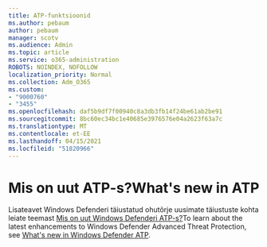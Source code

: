 ```yaml
---
title: ATP-funktsioonid
ms.author: pebaum
author: pebaum
manager: scotv
ms.audience: Admin
ms.topic: article
ms.service: o365-administration
ROBOTS: NOINDEX, NOFOLLOW
localization_priority: Normal
ms.collection: Adm_O365
ms.custom:
- "9000760"
- "3455"
ms.openlocfilehash: daf5b9df7f00940c8a3db3fb14f24be61ab2be91
ms.sourcegitcommit: 8bc60ec34bc1e40685e3976576e04a2623f63a7c
ms.translationtype: MT
ms.contentlocale: et-EE
ms.lasthandoff: 04/15/2021
ms.locfileid: "51820966"
---
```

# <a name="whats-new-in-atp"></a><span data-ttu-id="17c84-102">Mis on uut ATP-s?</span><span class="sxs-lookup"><span data-stu-id="17c84-102">What's new in ATP</span></span>

<span data-ttu-id="17c84-103">Lisateavet Windows Defenderi täiustatud ohutõrje uusimate täiustuste kohta leiate teemast [Mis on uut Windows Defenderi ATP-s?](https://www.microsoft.com/security/blog/2018/11/15/whats-new-in-windows-defender-atp/)</span><span class="sxs-lookup"><span data-stu-id="17c84-103">To learn about the latest enhancements to Windows Defender Advanced Threat Protection, see [What's new in Windows Defender ATP](https://www.microsoft.com/security/blog/2018/11/15/whats-new-in-windows-defender-atp/).</span></span>